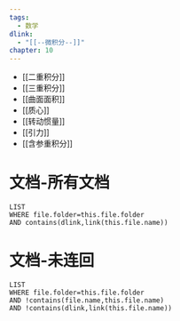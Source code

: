 ```yaml
---
tags:
  - 数学
dlink:
  - "[[--微积分--]]"
chapter: 10
---
```

- [[二重积分]]
- [[三重积分]]
- [[曲面面积]]
- [[质心]]
- [[转动惯量]]
- [[引力]]
- [[含参重积分]]

# 文档-所有文档
```dataview
LIST
WHERE file.folder=this.file.folder
AND contains(dlink,link(this.file.name))
```
# 文档-未连回
```dataview
LIST
WHERE file.folder=this.file.folder
AND !contains(file.name,this.file.name)
AND !contains(dlink,link(this.file.name))
```
